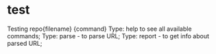 # test
Testing repo{filename} {command}
Type: help to see all available commands;
Type: parse - to parse URL;
Type: report - to get info about parsed URL;

